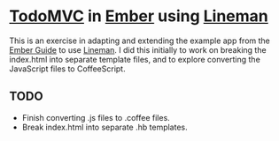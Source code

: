 [TodoMVC](http://todomvc.com/) in [Ember](http://emberjs.com/guides/getting-started/) using [Lineman](https://github.com/testdouble/lineman)
======

This is an exercise in adapting and extending the example app from the [Ember Guide](http://emberjs.com/guides/getting-started/) to use [Lineman](https://github.com/testdouble/lineman). I did this initially to work on breaking the index.html into separate template files, and to explore converting the JavaScript files to CoffeeScript.

TODO
-----
 * Finish converting .js files to .coffee files.
 * Break index.html into separate .hb templates.

